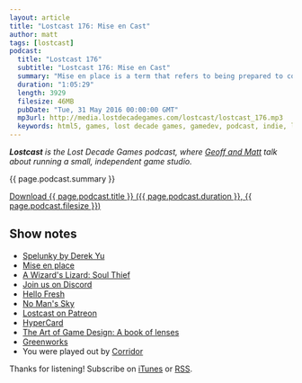 ```yaml
---
layout: article
title: "Lostcast 176: Mise en Cast"
author: matt
tags: [lostcast]
podcast:
  title: "Lostcast 176"
  subtitle: "Lostcast 176: Mise en Cast"
  summary: "Mise en place is a term that refers to being prepared to cook, and today we discuss how that can make us better game developers. Hidden Easter Egg about Geoff for those who listen to the whole show!"
  duration: "1:05:29"
  length: 3929
  filesize: 46MB
  pubDate: "Tue, 31 May 2016 00:00:00 GMT"
  mp3url: http://media.lostdecadegames.com/lostcast/lostcast_176.mp3
  keywords: html5, games, lost decade games, gamedev, podcast, indie, lostcast
---
```

_**Lostcast** is the Lost Decade Games podcast, where [Geoff and Matt](/about/) talk about running a small, independent game studio._

{{ page.podcast.summary }}

<a class="download-podcast" href="{{ page.podcast.mp3url }}">
	Download {{ page.podcast.title }} ({{ page.podcast.duration }}, {{ page.podcast.filesize }})
</a>

## Show notes

* [Spelunky by Derek Yu](https://bossfightbooks.com/products/spelunky-by-derek-yu)
* [Mise en place](https://en.wikipedia.org/wiki/Mise_en_place)
* [A Wizard's Lizard: Soul Thief](http://store.steampowered.com/app/373470)
* [Join us on Discord](https://discord.gg/010yjC5zcsnDFezDg)
* [Hello Fresh](https://www.hellofresh.com/tasty/)
* [No Man's Sky](http://www.no-mans-sky.com/about/)
* [Lostcast on Patreon](https://www.patreon.com/lostdecadegames?ty=h)
* [HyperCard](https://en.wikipedia.org/wiki/HyperCard)
* [The Art of Game Design: A book of lenses](http://www.amazon.com/Art-Game-Design-book-lenses/dp/0123694965)
* [Greenworks](https://github.com/greenheartgames/greenworks)
* You were played out by [Corridor](https://joshuamorse.bandcamp.com/track/corridor)

Thanks for listening! Subscribe on [iTunes](http://itunes.apple.com/us/podcast/lostcast/id481950724) or [RSS](/lostcast.xml).
